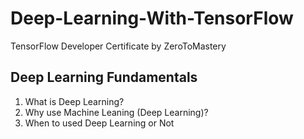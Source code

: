 # Deep-Learning-With-TensorFlow
TensorFlow Developer Certificate by ZeroToMastery

## Deep Learning Fundamentals
1. What is Deep Learning?
2. Why use Machine Leaning (Deep Learning)?
3. When to used Deep Learning or Not
